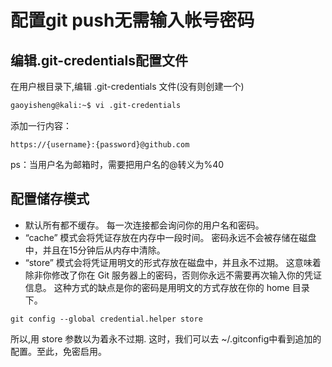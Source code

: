 # 配置git push无需输入帐号密码

## 编辑.git-credentials配置文件

在用户根目录下,编辑 .git-credentials 文件(没有则创建一个)

```bash
gaoyisheng@kali:~$ vi .git-credentials
```

添加一行内容：

```shell
https://{username}:{password}@github.com
```

ps：当用户名为邮箱时，需要把用户名的@转义为%40

## 配置储存模式

- 默认所有都不缓存。 每一次连接都会询问你的用户名和密码。
- “cache” 模式会将凭证存放在内存中一段时间。 密码永远不会被存储在磁盘中，并且在15分钟后从内存中清除。
- “store” 模式会将凭证用明文的形式存放在磁盘中，并且永不过期。 这意味着除非你修改了你在 Git 服务器上的密码，否则你永远不需要再次输入你的凭证信息。 这种方式的缺点是你的密码是用明文的方式存放在你的 home 目录下。

```shell
git config --global credential.helper store
```

所以,用 store 参数以为着永不过期.
这时，我们可以去 ~/.gitconfig中看到追加的配置。至此，免密启用。